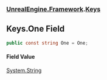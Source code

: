 ### [UnrealEngine.Framework](UnrealEngine_Framework.md 'UnrealEngine.Framework').[Keys](Keys.md 'UnrealEngine.Framework.Keys')
## Keys.One Field
```csharp
public const string One = One;
```
#### Field Value
[System.String](https://docs.microsoft.com/en-us/dotnet/api/System.String 'System.String')
